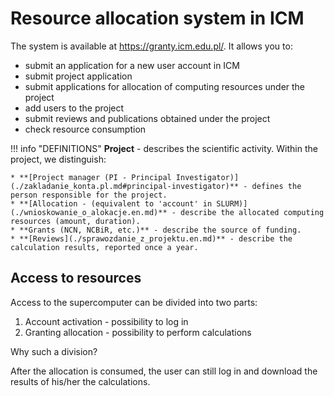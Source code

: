 # Resource allocation system in ICM

The system is available at <https://granty.icm.edu.pl/>.
It allows you to:

* submit an application for a new user account in ICM
* submit project application
* submit applications for allocation of computing resources under the project
* add users to the project
* submit reviews and publications obtained under the project
* check resource consumption

!!! info "DEFINITIONS"
    **Project** - describes the scientific activity.
    Within the project, we distinguish:

    * **[Project manager (PI - Principal Investigator)](./zakladanie_konta.pl.md#principal-investigator)** - defines the person responsible for the project.
    * **[Allocation - (equivalent to 'account' in SLURM)](./wnioskowanie_o_alokacje.en.md)** - describe the allocated computing resources (amount, duration).
    * **Grants (NCN, NCBiR, etc.)** - describe the source of funding.
    * **[Reviews](./sprawozdanie_z_projektu.en.md)** - describe the calculation results, reported once a year.

## Access to resources

Access to the supercomputer can be divided into two parts:

1. Account activation - possibility to log in
2. Granting allocation - possibility to perform calculations

Why such a division?

After the allocation is consumed, the user can still log in and download the results of his/her the calculations.
